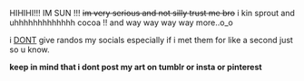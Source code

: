 HIHIHI!!! IM SUN !!! ~~im very serious and not silly trust me bro~~
i kin sprout and uhhhhhhhhhhhhh cocoa !! and way way way way more..o_o

i <ins>DONT</ins> give randos my socials especially if i met them for like a second just so u know.













**keep in mind that i dont post my art on tumblr or insta or pinterest**
